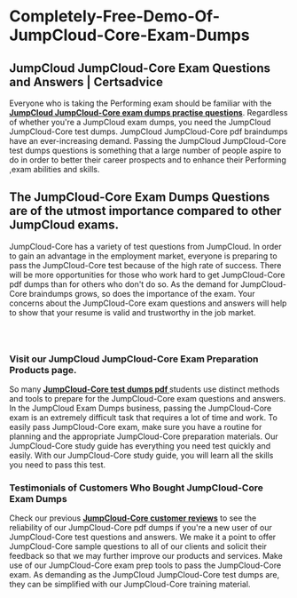 # Completely-Free-Demo-Of-JumpCloud-Core-Exam-Dumps
<h2><strong>JumpCloud JumpCloud-Core Exam Questions and Answers | Certsadvice</strong></h2> <p>Everyone who is taking the Performing exam should be familiar with the <a href="http://www.certsadvice.com/jumpcloud/jumpcloud-core-practice-questions"><strong>JumpCloud JumpCloud-Core exam dumps practise questions</strong></a>. Regardless of whether you&#39;re a JumpCloud exam dumps, you need the JumpCloud JumpCloud-Core test dumps. JumpCloud JumpCloud-Core pdf braindumps have an ever-increasing demand. Passing the JumpCloud JumpCloud-Core test dumps questions is something that a large number of people aspire to do in order to better their career prospects and to enhance their Performing ,exam abilities and skills.</p> <h2><strong>The JumpCloud-Core Exam Dumps Questions are of the utmost importance compared to other JumpCloud exams.</strong></h2> <p>JumpCloud-Core has a variety of test questions from JumpCloud. In order to gain an advantage in the employment market, everyone is preparing to pass the JumpCloud-Core test because of the high rate of success. There will be more opportunities for those who work hard to get JumpCloud-Core pdf dumps than for others who don&#39;t do so. As the demand for JumpCloud-Core braindumps grows, so does the importance of the exam. Your concerns about the JumpCloud-Core exam questions and answers will help to show that your resume is valid and trustworthy in the job market.</p> <p><a href="http://www.certsadvice.com/jumpcloud/jumpcloud-core-practice-questions" style="display: block; padding: 1em 0; text-align: center; "><img alt="" src="https://1.bp.blogspot.com/-RUOr8Wn-CRk/YUYAxC8kcHI/AAAAAAAAAnw/F7BbdI3tw8QDj5z8iX0vQAioQzKiUxduwCLcBGAsYHQ/s0/unnamed.jpg" /></a></p> <h3><strong>Visit our JumpCloud JumpCloud-Core Exam Preparation Products page.</strong></h3> <p>So many <a href="http://www.certsadvice.com/jumpcloud/jumpcloud-core-practice-questions"><strong>JumpCloud-Core test dumps pdf </strong></a>students use distinct methods and tools to prepare for the JumpCloud-Core exam questions and answers. In the JumpCloud Exam Dumps business, passing the JumpCloud-Core exam is an extremely difficult task that requires a lot of time and work. To easily pass JumpCloud-Core exam, make sure you have a routine for planning and the appropriate JumpCloud-Core preparation materials. Our JumpCloud-Core study guide has everything you need test quickly and easily. With our JumpCloud-Core study guide, you will learn all the skills you need to pass this test.</p> <h3><strong>Testimonials of Customers Who Bought JumpCloud-Core Exam Dumps</strong></h3> <p>Check our previous <a href="http://www.certsadvice.com/jumpcloud/jumpcloud-core-practice-questions"><strong>JumpCloud-Core customer reviews</strong></a> to see the reliability of our JumpCloud-Core pdf dumps if you&#39;re a new user of our JumpCloud-Core test questions and answers. We make it a point to offer JumpCloud-Core sample questions to all of our clients and solicit their feedback so that we may further improve our products and services. Make use of our JumpCloud-Core exam prep tools to pass the JumpCloud-Core exam. As demanding as the JumpCloud JumpCloud-Core test dumps are, they can be simplified with our JumpCloud-Core training material.</p>
